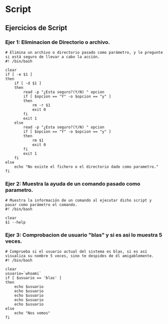 # Script
## Ejercicios de Script
### Ejer 1: Eliminacion de Directorio o archivo.

```` 
# Elimina un archivo o directorio pasado como parámetro, y le pregunte si está seguro de llevar a cabo la acción.
#! /bin/bash

clear
if [ -e $1 ]
then
	if [ -d $1 ]
	then
		read -p "¿Esta seguro?(Y/N) " opcion
		if [ $opcion == "Y" -o $opcion == "y" ]
		then
			rm -r $1
			exit 0
		fi
		exit 1
	else
		read -p "¿Esta seguro?(Y/N) " opcion
		if [ $opcion == "Y" -o $opcion == "y" ]
		then
			rm $1
			exit 0
		fi
		exit 1
	fi
else
	echo "No existe el fichero o el directorio dado como parametro."
fi
````

### Ejer 2: Muestra la ayuda de un comando pasado como parametro.
````
# Muestra la información de un comando al ejecutar dicho script y pasar como parámetro el comando.
#! /bin/bash

clear
$1 --help
````

### Ejer 3: Comprobacion de usuario "blas" y si es asi lo muestra 5 veces.
````
# Comprueba si el usuario actual del sistema es blas, si es así visualiza su nombre 5 veces, sino te despides de él amigablemente.
#! /bin/bash

clear
usuario=`whoami`
if [ $usuario == 'blas' ]
then
	echo $usuario
	echo $usuario
	echo $usuario
	echo $usuario
	echo $usuario
else
	echo "Nos vemos"
fi
````

